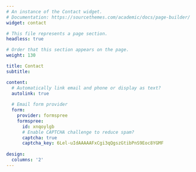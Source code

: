 ```yaml
---
# An instance of the Contact widget.
# Documentation: https://sourcethemes.com/academic/docs/page-builder/
widget: contact

# This file represents a page section.
headless: true

# Order that this section appears on the page.
weight: 130

title: Contact
subtitle:

content:
  # Automatically link email and phone or display as text?
  autolink: true
  
  # Email form provider
  form:
    provider: formspree
    formspree:
      id: xnqoylgb
      # Enable CAPTCHA challenge to reduce spam?
      captcha: true
      captcha_key: 6Lel-uIdAAAAAFxCgi3qQgszGtibPnS9Eoc8YGMF
  
design:
  columns: '2'
---
```

